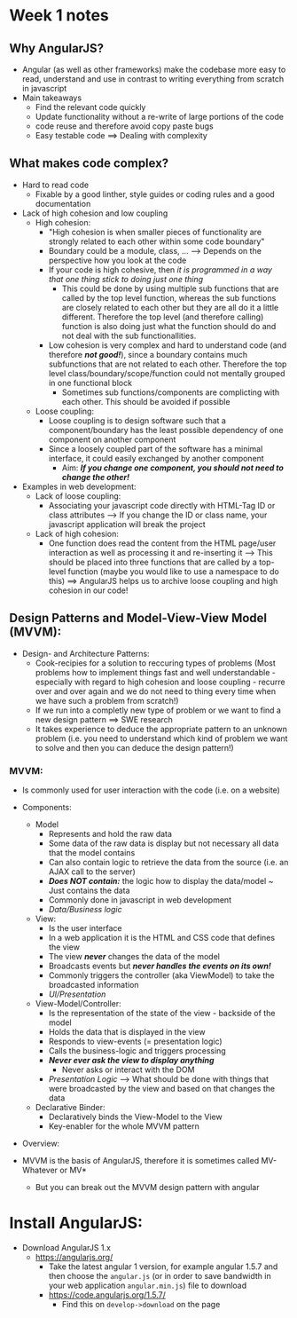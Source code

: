 # Week 1 notes

## Why AngularJS?
+ Angular (as well as other frameworks) make the codebase more easy to read, understand and use in contrast to writing everything from scratch in javascript
+ Main takeaways
  - Find the relevant code quickly
  - Update functionality without a re-write of large portions of the code
  - code reuse and therefore avoid copy paste bugs
  - Easy testable code
==> Dealing with complexity

## What makes code complex?
+ Hard to read code
  - Fixable by a good linther, style guides or coding rules and a good documentation
+ Lack of high cohesion and low coupling
  - High cohesion:
    * "High cohesion is when smaller pieces of functionality are strongly related to each other within some code boundary"
    * Boundary could be a module, class, ... --> Depends on the perspective how you look at the code
    * If your code is high cohesive, then _it is programmed in a way that one thing stick to doing just one thing_
      - This could be done by using multiple sub functions that are called by the top level function, whereas the sub functions are closely related to each other but they are all do it a little different. Therefore the top level (and therefore calling) function is also doing just what the function should do and not deal with the sub functionallities.
    * Low cohesion is very complex and hard to understand code (and therefore ***not good!***), since a boundary contains much subfunctions that are not related to each other. Therefore the top level class/boundary/scope/function could not mentally grouped in one functional block
      - Sometimes sub functions/components are complicting with each other. This should be avoided if possible
  - Loose coupling:
    * Loose coupling is to design software such that a component/boundary has the least possible dependency of one component on another component
    * Since a loosely coupled part of the software has a minimal interface, it could easily exchanged by another component
      - Aim: ***If you change one component, you should not need to change the other!***
+ Examples in web development:
  - Lack of loose coupling:
    * Associating your javascript code directly with HTML-Tag ID or class attributes --> If you change the ID or class name, your javascript application will break the project
  - Lack of high cohesion:
    * One function does read the content from the HTML page/user interaction as well as processing it and re-inserting it --> This should be placed into three functions that are called by a top-level function (maybe you would like to use a namespace to do this)
==> AngularJS helps us to archive loose coupling and high cohesion in our code!

## Design Patterns and Model-View-View Model (MVVM):
+ Design- and Architecture Patterns:
  * Cook-recipies for a solution to reccuring types of problems (Most problems how to implement things fast and well understandable - especially with regard to high cohesion and loose coupling - recurre over and over again and we do not need to thing every time when we have such a problem from scratch!)
  * If we run into a completly new type of problem or we want to find a new design pattern ==> SWE research
  * It takes experience to deduce the appropriate pattern to an unknown problem (i.e. you need to understand which kind of problem we want to solve and then you can deduce the design pattern!)
### MVVM:
+ Is commonly used for user interaction with the code (i.e. on a website)
+ Components:
  * Model
    - Represents and hold the raw data
    - Some data of the raw data is display but not necessary all data that the model contains
    - Can also contain logic to retrieve the data from the source (i.e. an AJAX call to the server)
    - ***Does NOT contain:*** the logic how to display the data/model ~ Just contains the data
    - Commonly done in javascript in web development
    - *_Data/Business logic_*
  * View:
    - Is the user interface
    - In a web application it is the HTML and CSS code that defines the view
    - The view ***never*** changes the data of the model
    - Broadcasts events but ***never handles the events on its own!***
    - Commonly triggers the controller (aka ViewModel) to take the broadcasted information
    - *_UI/Presentation_*
  * View-Model/Controller:
    - Is the representation of the state of the view - backside of the model
    - Holds the data that is displayed in the view
    - Responds to view-events (= presentation logic)
    - Calls the business-logic and triggers processing
    - ***Never ever ask the view to display anything***
      * Never asks or interact with the DOM
    - *_Presentation Logic_* --> What should be done with things that were broadcasted by the view and based on that changes the data
  * Declarative Binder:
    - Declaratively binds the View-Model to the View
    - Key-enabler for the whole MVVM pattern
+ Overview:
[](images/mvvm_pattern_web.png)

+ MVVM is the basis of AngularJS, therefore it is sometimes called MV-Whatever or MV*
  - But you can break out the MVVM design pattern with angular

# Install AngularJS:
+ Download AngularJS 1.x
  - https://angularjs.org/
    - Take the latest angular 1 version, for example angular 1.5.7 and then choose the `angular.js` (or in order to save bandwidth in your web application `angular.min.js`) file to download
    - https://code.angularjs.org/1.5.7/
      * Find this on `develop->download` on the page
